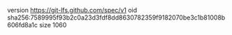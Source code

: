 version https://git-lfs.github.com/spec/v1
oid sha256:7589995f93b2c0a23d3fdf8dd8630782359f9182070be3c1b81008b606fd8a1c
size 1060
